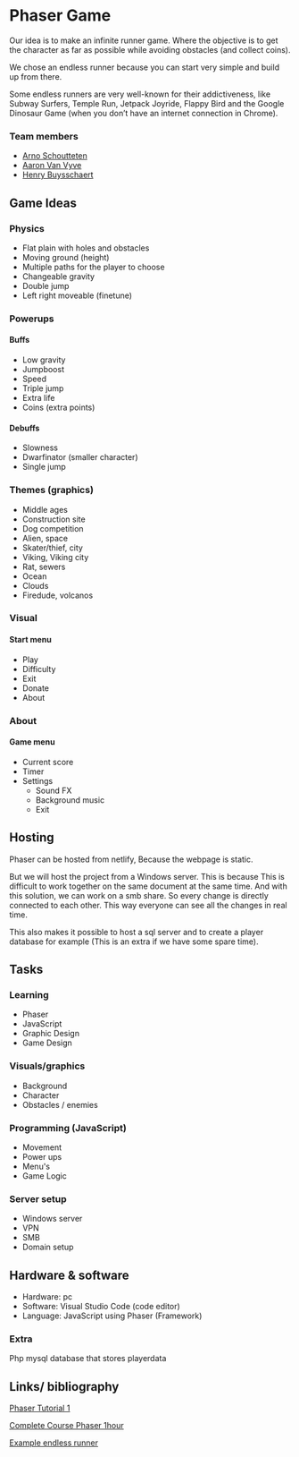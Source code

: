 # Phaser Game

Our idea is to make an infinite runner game. Where the objective is to get the character as far as possible while avoiding obstacles (and collect coins). 

We chose an endless runner because you can start very simple and build up from there.

Some endless runners are very well-known for their addictiveness, like Subway Surfers, Temple Run, Jetpack Joyride, Flappy Bird and the Google Dinosaur Game (when you don’t have an internet connection in Chrome).

### Team members

- [Arno Schoutteten](https://github.com/vives-projectweek-2021/projectweek21-report-madness007)
- [Aaron Van Vyve](https://github.com/vives-projectweek-2021/projectweek21-report-AaronVanV)
- [Henry Buysschaert](https://github.com/vives-projectweek-2021/projectweek21-report-HenryBuyssie)


## Game Ideas

### Physics

- Flat plain with holes and obstacles
- Moving ground (height)
- Multiple paths for the player to choose
- Changeable gravity
- Double jump
- Left right moveable (finetune)

### Powerups

#### Buffs

- Low gravity
- Jumpboost
- Speed
- Triple jump
- Extra life
- Coins (extra points)

#### Debuffs

- Slowness
- Dwarfinator (smaller character)
- Single jump

### Themes (graphics)

- Middle ages
- Construction site
- Dog competition
- Alien, space
- Skater/thief, city
- Viking, Viking city
- Rat, sewers
- Ocean
- Clouds
- Firedude, volcanos

### Visual

#### Start menu

- Play
- Difficulty
- Exit
- Donate
- About

### About

#### Game menu

- Current score
- Timer
- Settings   <!--  the list under setting needs to be intented (extra tab) -->
  - Sound FX
  - Background music
  - Exit

## Hosting

Phaser can be hosted from netlify, Because the webpage is static.

But we will host the project from a Windows server. This is because This is difficult to work together on the same document at the same time. And with this solution, we can work on a smb share. So every change is directly connected to each other. This way everyone can see all the changes in real time.

This also makes it possible to host a sql server and to create a player database for example (This is an extra if we have some spare time).

## Tasks

### Learning

- Phaser
- JavaScript
- Graphic Design
- Game Design

### Visuals/graphics

- Background
- Character
- Obstacles / enemies

### Programming (JavaScript)

- Movement
- Power ups
- Menu's
- Game Logic

### Server setup

- Windows server
- VPN
- SMB
- Domain setup


## Hardware & software

- Hardware: pc
- Software: Visual Studio Code (code editor)
- Language: JavaScript using Phaser (Framework)

### Extra

Php mysql database that stores playerdata

## Links/ bibliography

[Phaser Tutorial 1](https://www.youtube.com/watch?v=uxos1GG32Tg)

[Complete Course Phaser 1hour](https://www.youtube.com/watch?v=hI_LS8bdkM4)

[Example endless runner](https://www.emanueleferonato.com/2019/01/23/html5-endless-runner-built-with-phaser-and-arcade-physics-step-5-adding-deadly-fire-being-kind-with-players-by-setting-its-body-smaller-than-the-image/)
